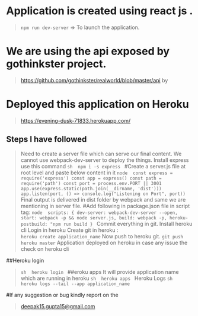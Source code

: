 # Application is created using react js .
> ``npm run dev-server``   =>  To launch the application.

# We are using the api exposed by gothinkster project.
 > https://github.com/gothinkster/realworld/blob/master/api by

# Deployed this application on Heroku
 > https://evening-dusk-71833.herokuapp.com/
## Steps I have followed 
> Need to create a server file which can serve our final content.
> We cannot use webpack-dev-server to deploy the things.
> Install express use this command
    ``sh 
      npm i -s express
    ``
 #Create a server.js file at root level and paste below content in it
   ``node 
   const express = require('express')
   const app = express()
   const path = require('path')
   const port = process.env.PORT || 3001
   app.use(express.static(path.join(__dirname, 'dist')))
   app.listen(port, () => console.log("Listening on Port", port)) 
  ``
  > Final output is delivered in dist folder by webpack and same we are mentioning in server file.
  #Add following in package.json file in script tag: 
   ``node 
     scripts: {
            dev-server: webpack-dev-server --open,
            start: webpack -p && node server.js,
            build: webpack -p,
            heroku-postbuild: "npm run build
     }
     ``
 >  Commit everything in git.
 >  Install heroku cli
 >  Login in heroku
 >   Create git in heroku :  
     ``heroku create application_name``
 >   Now push to heroku git.
     ``git push heroku master``
 >   Application deployed on heroku in case any issue the check on heroku cli

##Heroku login
 > ``sh 
    heroku login
    ``
##eroku apps 
  >  It will provide application name which are running in heroku
   ``sh 
    heroku apps
    ``
  > Heroku Logs 
  ``sh 
   heroku logs --tail --app application_name
   ``

#If any suggestion or bug kindly report on the 
> deepak15.gupta15@gmail.com

